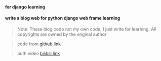 #### for django learning

#### write a blog web for python django web frame learning
> Note: These blog code not my own code, I just write for  learning. All copyrights are owned by the original author

> code from [github link](https://github.com/HaddyYang/django2.0-course)

> auth video [bilibili link](https://space.bilibili.com/252028233)
